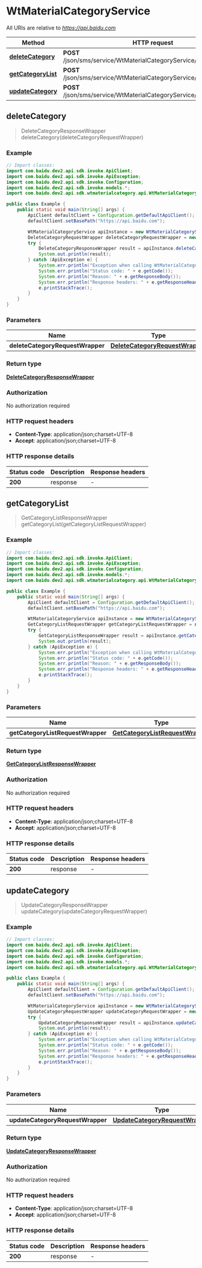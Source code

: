 # WtMaterialCategoryService

All URIs are relative to *https://api.baidu.com*

Method | HTTP request | Description
------------- | ------------- | -------------
[**deleteCategory**](WtMaterialCategoryService.md#deleteCategory) | **POST** /json/sms/service/WtMaterialCategoryService/deleteCategory | 
[**getCategoryList**](WtMaterialCategoryService.md#getCategoryList) | **POST** /json/sms/service/WtMaterialCategoryService/getCategoryList | 
[**updateCategory**](WtMaterialCategoryService.md#updateCategory) | **POST** /json/sms/service/WtMaterialCategoryService/updateCategory | 



## deleteCategory

> DeleteCategoryResponseWrapper deleteCategory(deleteCategoryRequestWrapper)



### Example

```java
// Import classes:
import com.baidu.dev2.api.sdk.invoke.ApiClient;
import com.baidu.dev2.api.sdk.invoke.ApiException;
import com.baidu.dev2.api.sdk.invoke.Configuration;
import com.baidu.dev2.api.sdk.invoke.models.*;
import com.baidu.dev2.api.sdk.wtmaterialcategory.api.WtMaterialCategoryService;

public class Example {
    public static void main(String[] args) {
        ApiClient defaultClient = Configuration.getDefaultApiClient();
        defaultClient.setBasePath("https://api.baidu.com");

        WtMaterialCategoryService apiInstance = new WtMaterialCategoryService(defaultClient);
        DeleteCategoryRequestWrapper deleteCategoryRequestWrapper = new DeleteCategoryRequestWrapper(); // DeleteCategoryRequestWrapper | 
        try {
            DeleteCategoryResponseWrapper result = apiInstance.deleteCategory(deleteCategoryRequestWrapper);
            System.out.println(result);
        } catch (ApiException e) {
            System.err.println("Exception when calling WtMaterialCategoryService#deleteCategory");
            System.err.println("Status code: " + e.getCode());
            System.err.println("Reason: " + e.getResponseBody());
            System.err.println("Response headers: " + e.getResponseHeaders());
            e.printStackTrace();
        }
    }
}
```

### Parameters


Name | Type | Description  | Notes
------------- | ------------- | ------------- | -------------
 **deleteCategoryRequestWrapper** | [**DeleteCategoryRequestWrapper**](DeleteCategoryRequestWrapper.md)|  |

### Return type

[**DeleteCategoryResponseWrapper**](DeleteCategoryResponseWrapper.md)

### Authorization

No authorization required

### HTTP request headers

- **Content-Type**: application/json;charset=UTF-8
- **Accept**: application/json;charset=UTF-8


### HTTP response details
| Status code | Description | Response headers |
|-------------|-------------|------------------|
| **200** | response |  -  |


## getCategoryList

> GetCategoryListResponseWrapper getCategoryList(getCategoryListRequestWrapper)



### Example

```java
// Import classes:
import com.baidu.dev2.api.sdk.invoke.ApiClient;
import com.baidu.dev2.api.sdk.invoke.ApiException;
import com.baidu.dev2.api.sdk.invoke.Configuration;
import com.baidu.dev2.api.sdk.invoke.models.*;
import com.baidu.dev2.api.sdk.wtmaterialcategory.api.WtMaterialCategoryService;

public class Example {
    public static void main(String[] args) {
        ApiClient defaultClient = Configuration.getDefaultApiClient();
        defaultClient.setBasePath("https://api.baidu.com");

        WtMaterialCategoryService apiInstance = new WtMaterialCategoryService(defaultClient);
        GetCategoryListRequestWrapper getCategoryListRequestWrapper = new GetCategoryListRequestWrapper(); // GetCategoryListRequestWrapper | 
        try {
            GetCategoryListResponseWrapper result = apiInstance.getCategoryList(getCategoryListRequestWrapper);
            System.out.println(result);
        } catch (ApiException e) {
            System.err.println("Exception when calling WtMaterialCategoryService#getCategoryList");
            System.err.println("Status code: " + e.getCode());
            System.err.println("Reason: " + e.getResponseBody());
            System.err.println("Response headers: " + e.getResponseHeaders());
            e.printStackTrace();
        }
    }
}
```

### Parameters


Name | Type | Description  | Notes
------------- | ------------- | ------------- | -------------
 **getCategoryListRequestWrapper** | [**GetCategoryListRequestWrapper**](GetCategoryListRequestWrapper.md)|  |

### Return type

[**GetCategoryListResponseWrapper**](GetCategoryListResponseWrapper.md)

### Authorization

No authorization required

### HTTP request headers

- **Content-Type**: application/json;charset=UTF-8
- **Accept**: application/json;charset=UTF-8


### HTTP response details
| Status code | Description | Response headers |
|-------------|-------------|------------------|
| **200** | response |  -  |


## updateCategory

> UpdateCategoryResponseWrapper updateCategory(updateCategoryRequestWrapper)



### Example

```java
// Import classes:
import com.baidu.dev2.api.sdk.invoke.ApiClient;
import com.baidu.dev2.api.sdk.invoke.ApiException;
import com.baidu.dev2.api.sdk.invoke.Configuration;
import com.baidu.dev2.api.sdk.invoke.models.*;
import com.baidu.dev2.api.sdk.wtmaterialcategory.api.WtMaterialCategoryService;

public class Example {
    public static void main(String[] args) {
        ApiClient defaultClient = Configuration.getDefaultApiClient();
        defaultClient.setBasePath("https://api.baidu.com");

        WtMaterialCategoryService apiInstance = new WtMaterialCategoryService(defaultClient);
        UpdateCategoryRequestWrapper updateCategoryRequestWrapper = new UpdateCategoryRequestWrapper(); // UpdateCategoryRequestWrapper | 
        try {
            UpdateCategoryResponseWrapper result = apiInstance.updateCategory(updateCategoryRequestWrapper);
            System.out.println(result);
        } catch (ApiException e) {
            System.err.println("Exception when calling WtMaterialCategoryService#updateCategory");
            System.err.println("Status code: " + e.getCode());
            System.err.println("Reason: " + e.getResponseBody());
            System.err.println("Response headers: " + e.getResponseHeaders());
            e.printStackTrace();
        }
    }
}
```

### Parameters


Name | Type | Description  | Notes
------------- | ------------- | ------------- | -------------
 **updateCategoryRequestWrapper** | [**UpdateCategoryRequestWrapper**](UpdateCategoryRequestWrapper.md)|  |

### Return type

[**UpdateCategoryResponseWrapper**](UpdateCategoryResponseWrapper.md)

### Authorization

No authorization required

### HTTP request headers

- **Content-Type**: application/json;charset=UTF-8
- **Accept**: application/json;charset=UTF-8


### HTTP response details
| Status code | Description | Response headers |
|-------------|-------------|------------------|
| **200** | response |  -  |

